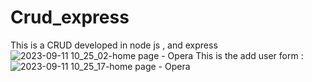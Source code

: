 # Crud_express
This is a CRUD developed in node js , and express
![2023-09-11 10_25_02-home page - Opera](https://github.com/DavidLuques/Crud_express/assets/76604947/23748392-eb55-443d-be28-206f312c7dd1)
This is the add user form : 
![2023-09-11 10_25_17-home page - Opera](https://github.com/DavidLuques/Crud_express/assets/76604947/c79775ff-06be-4c4d-b7b0-f9d02f923a1d)
